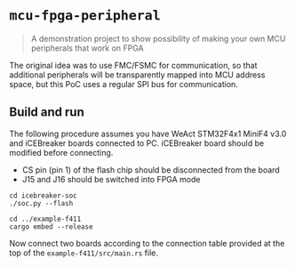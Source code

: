 # `mcu-fpga-peripheral`

> A demonstration project to show possibility of making your own MCU
> peripherals that work on FPGA

The original idea was to use FMC/FSMC for communication, so that additional
peripherals will be transparently mapped into MCU address space, but this
PoC uses a regular SPI bus for communication.

## Build and run

The following procedure assumes you have WeAct STM32F4x1 MiniF4 v3.0 and
iCEBreaker boards connected to PC. iCEBreaker board should be modified before connecting.

* CS pin (pin 1) of the flash chip should be disconnected from the board
* J15 and J16 should be switched into FPGA mode

```console
cd icebreaker-soc
./soc.py --flash

cd ../example-f411
cargo embed --release
```

Now connect two boards according to the connection table provided at the top of
the `example-f411/src/main.rs` file.
